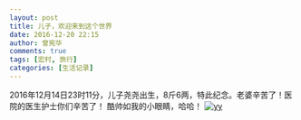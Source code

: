 ```yaml
---
layout: post
title: 儿子，欢迎来到这个世界
date: 2016-12-20 22:15
author: 曾宪华
comments: true
tags: [宏村, 旅行]
categories: [生活记录]
---
```

2016年12月14日23时11分，儿子尧尧出生，8斤6两，特此纪念。老婆辛苦了！医院的医生护士你们辛苦了！
酷帅如我的小眼睛，哈哈！
<a href="http://www.xianhuazeng.com/cn/wp-content/uploads/2016/12/yy.jpg"><img class="aligncenter size-full" src="http://www.xianhuazeng.com/cn/wp-content/uploads/2016/12/yy.jpg" alt="yy" /></a>